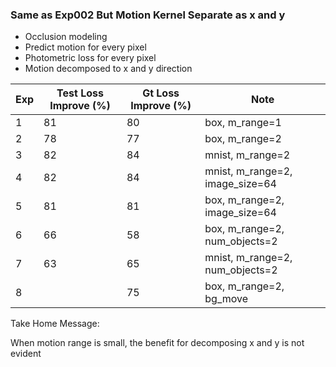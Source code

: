 ### Same as Exp002 But Motion Kernel Separate as x and y

- Occlusion modeling
- Predict motion for every pixel
- Photometric loss for every pixel
- Motion decomposed to x and y direction


| Exp | Test Loss Improve (%) | Gt Loss Improve (%) | Note |
| ------------- | ----------- | ----------- | ----------- | 
| 1 | 81 | 80 | box, m_range=1 |
| 2 | 78 | 77 | box, m_range=2 |
| 3 | 82 | 84 | mnist, m_range=2 |
| 4 | 82 | 84 | mnist, m_range=2, image_size=64 |
| 5 | 81 | 81 | box, m_range=2, image_size=64 | 
| 6 | 66 | 58 | box, m_range=2, num_objects=2 |
| 7 | 63 | 65 | mnist, m_range=2, num_objects=2 | 
| 8 |    | 75 | box, m_range=2, bg_move |

Take Home Message:

When motion range is small, the benefit for decomposing x and y is not evident 
